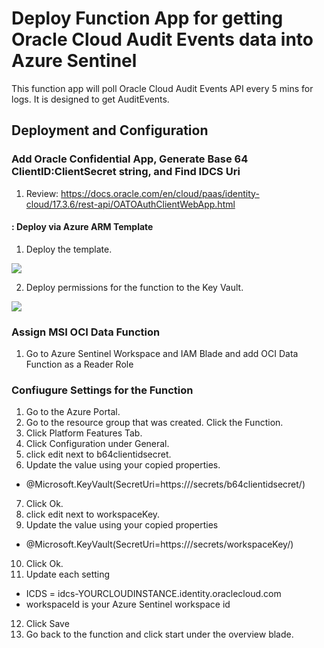 # Deploy Function App for getting Oracle Cloud Audit Events data into Azure Sentinel
This function app will poll Oracle Cloud Audit Events API every 5 mins for logs.  It is designed to get AuditEvents.

## Deployment and Configuration
### Add Oracle Confidential App, Generate Base 64 ClientID:ClientSecret string, and Find IDCS Uri
1. Review: https://docs.oracle.com/en/cloud/paas/identity-cloud/17.3.6/rest-api/OATOAuthClientWebApp.html

#### : Deploy via Azure ARM Template
1.  Deploy the template.

<a href="https://portal.azure.com/#create/Microsoft.Template/uri/https%3A%2F%2Fraw.githubusercontent.com%2Fswiftsolves-MSFT%2FAzure-Sentinel-OCIData%2Fmaster%2FOCI%20Data%2Fazuredeploy.json" target="_blank">
    <img src="https://aka.ms/deploytoazurebutton""/>
</a>

2. Deploy permissions for the function to the Key Vault.

<a href="https://portal.azure.com/#create/Microsoft.Template/uri/https%3A%2F%2Fraw.githubusercontent.com%2Fswiftsolves-MSFT%2FAzure-Sentinel-OCIData%2Fmaster%2FOCI%20Data%2Fazuredeploy2.json" target="_blank">
    <img src="https://aka.ms/deploytoazurebutton""/>
</a>

### Assign MSI OCI Data Function
1. Go to Azure Sentinel Workspace and IAM Blade and add OCI Data Function as a Reader Role

### Confiugure Settings for the Function
1. Go to the Azure Portal.
2. Go to the resource group that was created.  Click the Function.
3. Click Platform Features Tab.
4. Click Configuration under General.
5. click edit next to b64clientidsecret.
6. Update the value using your copied properties.
* @Microsoft.KeyVault(SecretUri=https://<dnsname>/secrets/b64clientidsecret/<versionstring>)
7. Click Ok.
8. click edit next to workspaceKey.
9. Update the value using your copied properties
* @Microsoft.KeyVault(SecretUri=https://<dnsname>/secrets/workspaceKey/<versionstring>)
10. Click Ok.
11.  Update each setting
* ICDS = idcs-YOURCLOUDINSTANCE.identity.oraclecloud.com
* workspaceId is your Azure Sentinel workspace id
12. Click Save
13. Go back to the function and click start under the overview blade.
